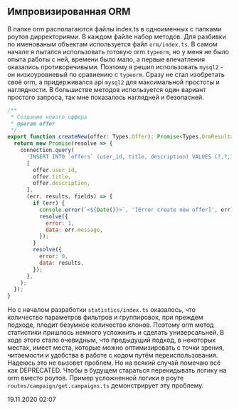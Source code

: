 ## Импровизированная ORM

В папке orm располагаются файлы index.ts в одноименных с папками роутов дирректориями. В каждом файле набор методов. Для разбивки по именованым объектам используется файл `orm/index.ts`.
В самом начале я пытался использовать готовую orm `typeorm`, но у меня не было опыта работы с ней, времени было мало, а первые впечатления оказались противоречивыми. Поэтому я решил использовать `mysql2` - он низкоуровневый по сравнению с `typeorm`. Сразу не стал изобретать своё orm, а придерживался api `mysql2` для максимальной простоты и наглядности. В большистве методов используется один вариант простого запроса, так мне показалось наглядней и безопасней. 
```javascript
/**
 * Создание нового оффера
 * @param offer 
 */
export function createNew(offer: Types.Offer): Promise<Types.OrmResult> {
  return new Promise(resolve => {
    connection.query(
      'INSERT INTO `offers` (user_id, title, description) VALUES (?,?,?)',
      [
        offer.user_id,
        offer.title,
        offer.description,
      ],
      (err, results, fields) => {
        if (err) {
          console.error(`<${Date()}>`, '[Error create new offer]', err);
          resolve({
            error: 1,
            data: err.message,
          });
        }
        resolve({
          error: 0,
          data: results,
        });
      },
    );
  });
}
``` 
Но с началом разработки `statistics/index.ts` оказалось, что количество параметров фильтров и группировок, при преждем подходе, плодит безумное количество клонов. Поэтому orm метод статистики пришлось немного усложнить и сделать универсальней. В ходе этого стало очевидным, что предыдущий подход, в некоторых местах, имеет места, которые можно оптимизировать с точки зрения, читаемости и удобства в работе с кодом путём переиспользования. Надеюсь это не вызовет проблем. Но на всякий случай помечаю всё как DEPRECATED. Чтобы в будущем стараться перекидывать логику на orm вместо роутов. Пример усложненной логики в роуте `routes/campaign/get.campaigns.ts` демонстрирует эту проблему. 

19.11.2020 02:07
